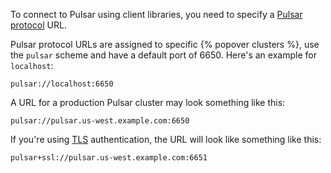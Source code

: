 <!--

    Licensed to the Apache Software Foundation (ASF) under one
    or more contributor license agreements.  See the NOTICE file
    distributed with this work for additional information
    regarding copyright ownership.  The ASF licenses this file
    to you under the Apache License, Version 2.0 (the
    "License"); you may not use this file except in compliance
    with the License.  You may obtain a copy of the License at

      http://www.apache.org/licenses/LICENSE-2.0

    Unless required by applicable law or agreed to in writing,
    software distributed under the License is distributed on an
    "AS IS" BASIS, WITHOUT WARRANTIES OR CONDITIONS OF ANY
    KIND, either express or implied.  See the License for the
    specific language governing permissions and limitations
    under the License.

-->

To connect to Pulsar using client libraries, you need to specify a [Pulsar protocol](../../project/BinaryProtocol) URL.

Pulsar protocol URLs are assigned to specific {% popover clusters %}, use the `pulsar` scheme and have a default port of 6650. Here's an example for `localhost`:

```
pulsar://localhost:6650
```

A URL for a production Pulsar cluster may look something like this:

```
pulsar://pulsar.us-west.example.com:6650
```

If you're using [TLS](../../admin/Authz#tls-client-auth) authentication, the URL will look like something like this:

```
pulsar+ssl://pulsar.us-west.example.com:6651
```
